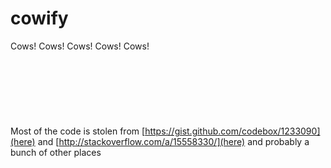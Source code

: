 # cowify
Cows! Cows! Cows! Cows! Cows!
<br>
<br>
<br>
<br>
<br>
<br>
<br>
<br>
Most of the code is stolen from [https://gist.github.com/codebox/1233090](here) and [http://stackoverflow.com/a/15558330/](here) and probably a bunch of other places
<br>
